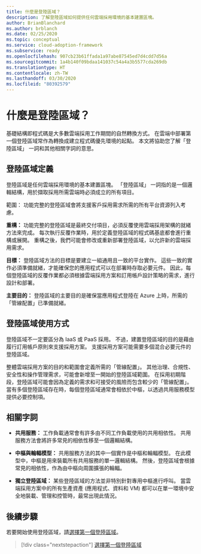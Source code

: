 ```yaml
---
title: 什麼是登陸區域？
description: 了解登陸區域如何提供任何雲端採用環境的基本建置區塊。
author: BrianBlanchard
ms.author: brblanch
ms.date: 02/25/2020
ms.topic: conceptual
ms.service: cloud-adoption-framework
ms.subservice: ready
ms.openlocfilehash: 907cb23b61ffada1a97abe87545ed7d4cdd7d56a
ms.sourcegitcommit: 1a4b140f09bdaa141037c54a4a3b5577cda269db
ms.translationtype: HT
ms.contentlocale: zh-TW
ms.lasthandoff: 03/30/2020
ms.locfileid: "80392579"
---
```

<!-- markdownlint-disable MD026 -->

# <a name="what-is-a-landing-zone"></a>什麼是登陸區域？

基礎結構即程式碼是大多數雲端採用工作期間的自然轉換方式。 在雲端中部署第一個登陸區域常作為轉換成建立程式碼優先環境的起點。 本文將協助您了解「登陸區域」  一詞和其他相關字詞的意思。

## <a name="landing-zone-definition"></a>登陸區域定義

登陸區域是任何雲端採用環境的基本建置區塊。 「登陸區域」  一詞指的是一個邏輯結構，用於擷取採用所需雲端時必須成立的所有項目。

範圍：  功能完整的登陸區域會將支援客戶採用需求所需的所有平台資源列入考慮。

**重構：** 功能完整的登陸區域是最終交付項目，必須反覆使用雲端採用架構的就緒方法來完成。 每次執行反覆作業時，用於定義登陸區域的程式碼基底都會進行重構或展開。 重構之後，我們可能會修改或重新部署登陸區域，以允許新的雲端採用需求。

**目標：** 登陸區域方法的目標是要建立一組通用且一致的平台實作。 這些一致的實作必須準備就緒，才能確保您的應用程式可以在部署時存取必要元件。 因此，每個登陸區域的反覆作業都必須根據雲端採用方案和訂用帳戶設計策略的需求，進行設計和部署。

**主要目的：** 登陸區域的主要目的是確保當應用程式登陸在 Azure 上時，所需的「管線配置」已準備就緒。

## <a name="landing-zone-usage"></a>登陸區域使用方式

登陸區域不一定要區分為 IaaS 或 PaaS 採用。 不過，建置登陸區域的目的是藉由履行訂用帳戶原則來支援採用方案。 支援採用方案可能需要多個混合必要元件的登陸區域。

整體雲端採用方案的目的和範圍會定義所需的「管線配置」。 其他治理、合規性、安全性和操作管理需求，可能會新增至一開始的登陸區域範圍。 在採用初期階段，登陸區域可能會因為定義的需求和可接受的風險而包含較少的「管線配置」。  當有多個登陸區域存在時，每個登陸區域通常會相依於中樞，以透過共用服務模型提供必要控制項。

## <a name="related-terms"></a>相關字詞

- **共用服務：** 工作負載通常會有許多由不同工作負載使用的共用相依性。 共用服務方法會將許多常見的相依性移至一個邏輯結構。

- **中樞與輪輻模型：** 共用服務方法的其中一個實作是中樞和輪輻模型。 在此模型中，中樞是用來裝載所有共用服務的單一邏輯結構。 然後，登陸區域會根據常見的相依性，作為由中樞向周圍擴張的輪輻。

- **獨立登陸區域：** 某些登陸區域的方法並非特別針對專用中樞進行呼叫。 當雲端採用方案中的所有生產資產 (應用程式、資料和 VM) 都可以在單一環境中安全地裝載、管理和控管時，最常出現此情況。

## <a name="next-steps"></a>後續步驟

若要開始使用登陸區域，請[選擇第一個登陸區域](./first-landing-zone.md)。

> [!div class="nextstepaction"]
> [選擇第一個登陸區域](./first-landing-zone.md)
